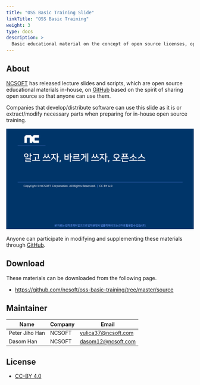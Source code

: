 ```yaml
---
title: "OSS Basic Training Slide"
linkTitle: "OSS Basic Training"
weight: 3
type: docs
description: >
  Basic educational material on the concept of open source licenses, open source compliance procedures (Korean)
---
```


## About

[NCSOFT](https://global.ncsoft.com/) has released lecture slides and scripts, which are open source educational materials in-house, on [GitHub](https://github.com/ncsoft/oss-basic-training) based on the spirit of sharing open source so that anyone can use them.

Companies that develop/distribute software can use this slide as it is or extract/modify necessary parts when preparing for in-house open source training.

![cover](cover.png)

Anyone can participate in modifying and supplementing these materials through [GitHub](https://github.com/ncsoft/oss-basic-training).

## Download

These materials can be downloaded from the following page.

* https://github.com/ncsoft/oss-basic-training/tree/master/source


## Maintainer

| Name            | Company           | Email | 
|-------------------|-----------------|------|
| Peter Jiho Han  | NCSOFT | yulica37@ncsoft.com |
| Dasom Han   | NCSOFT  | 	dasom12@ncsoft.com |


## License

* [CC-BY 4.0](https://creativecommons.org/licenses/by/4.0/)
